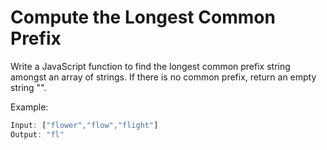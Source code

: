 # Compute the Longest Common Prefix
Write a JavaScript function to find the longest common prefix string amongst an array of strings. If there is no common prefix, return an empty string "".

Example:
```js
Input: ["flower","flow","flight"]
Output: "fl"
```